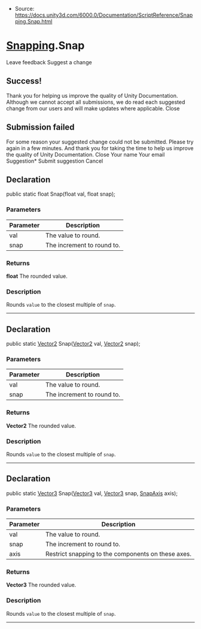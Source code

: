 * Source: https://docs.unity3d.com/6000.0/Documentation/ScriptReference/Snapping.Snap.html

#  [Snapping](https://docs.unity3d.com/6000.0/Documentation/ScriptReference/Snapping.html).Snap
Leave feedback
Suggest a change
## Success!
Thank you for helping us improve the quality of Unity Documentation. Although we cannot accept all submissions, we do read each suggested change from our users and will make updates where applicable.
Close
## Submission failed
For some reason your suggested change could not be submitted. Please <a>try again</a> in a few minutes. And thank you for taking the time to help us improve the quality of Unity Documentation.
Close
Your name Your email Suggestion* Submit suggestion
Cancel
## Declaration
public static float Snap(float val, float snap); 
### Parameters
Parameter | Description  
---|---  
val | The value to round.  
snap | The increment to round to.  
### Returns
**float** The rounded value. 
### Description
Rounds `value` to the closest multiple of `snap`.
* * *
## Declaration
public static [Vector2](https://docs.unity3d.com/6000.0/Documentation/ScriptReference/Vector2.html) Snap([Vector2](https://docs.unity3d.com/6000.0/Documentation/ScriptReference/Vector2.html) val, [Vector2](https://docs.unity3d.com/6000.0/Documentation/ScriptReference/Vector2.html) snap); 
### Parameters
Parameter | Description  
---|---  
val | The value to round.  
snap | The increment to round to.  
### Returns
**Vector2** The rounded value. 
### Description
Rounds `value` to the closest multiple of `snap`.
* * *
## Declaration
public static [Vector3](https://docs.unity3d.com/6000.0/Documentation/ScriptReference/Vector3.html) Snap([Vector3](https://docs.unity3d.com/6000.0/Documentation/ScriptReference/Vector3.html) val, [Vector3](https://docs.unity3d.com/6000.0/Documentation/ScriptReference/Vector3.html) snap, [SnapAxis](https://docs.unity3d.com/6000.0/Documentation/ScriptReference/SnapAxis.html) axis); 
### Parameters
Parameter | Description  
---|---  
val | The value to round.  
snap | The increment to round to.  
axis | Restrict snapping to the components on these axes.  
### Returns
**Vector3** The rounded value. 
### Description
Rounds `value` to the closest multiple of `snap`.
* * *

